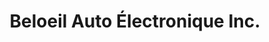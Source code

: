 ---
title: "Beloeil Auto Électronique Inc."
url: /beloeil/beloeil-auto-electronique-inc/
shop: Autowerkstatt
---